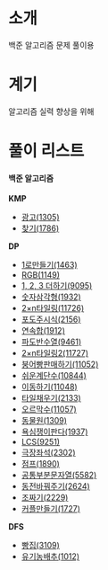 <h1>소개</h1>

백준 알고리즘 문제 풀이용

<h1>계기</h1>

알고리즘 실력 향상을 위해

<h1>풀이 리스트</h1>
<h4>백준 알고리즘</h4>
<b>KMP</b>
<ul>
<li><a href="https://github.com/premiumMina/AlgorithmPractice/blob/master/src/acmicpc/Q1305.java">광고(1305)</a></li>
<li><a href="https://github.com/premiumMina/AlgorithmPractice/blob/master/src/acmicpc/Q1786.java">찾기(1786)</a></li>
</ul>

<b>DP</b>
<ul>
<li><a href="https://github.com/premiumMina/AlgorithmPractice/blob/master/src/acmicpc/Q1463.java">1로만들기(1463)</a></li>
<li><a href="https://github.com/premiumMina/AlgorithmPractice/blob/master/src/acmicpc/Q1149.java">RGB(1149)</a></li>
<li><a href="https://github.com/premiumMina/AlgorithmPractice/blob/master/src/acmicpc/Q9095.java">1, 2, 3 더하기(9095)</a></li>
<li><a href="https://github.com/premiumMina/AlgorithmPractice/blob/master/src/acmicpc/Q1932.java">숫자삼각형(1932)</a></li>
<li><a href="https://github.com/premiumMina/AlgorithmPractice/blob/master/src/acmicpc/Q11726.java">2×n타일링(11726)</a></li>
<li><a href="https://github.com/premiumMina/AlgorithmPractice/blob/master/src/acmicpc/Q2156.java">포도주시식(2156)</a></li>
<li><a href="https://github.com/premiumMina/AlgorithmPractice/blob/master/src/acmicpc/Q1912.java">연속합(1912)</a></li>
<li><a href="https://github.com/premiumMina/AlgorithmPractice/blob/master/src/acmicpc/Q9461.java">파도반수열(9461)</a></li>
<li><a href="https://github.com/premiumMina/AlgorithmPractice/blob/master/src/acmicpc/Q11727.java">2×n타일링2(11727)</a></li>
<li><a href="https://github.com/premiumMina/AlgorithmPractice/blob/master/src/acmicpc/Q11052.java">붕어빵판매하기(11052)</a></li>
<li><a href="https://github.com/premiumMina/AlgorithmPractice/blob/master/src/acmicpc/Q10844.java">쉬운계단수(10844)</a></li>
<li><a href="https://github.com/premiumMina/AlgorithmPractice/blob/master/src/acmicpc/Q11048.java">이동하기(11048)</a></li>
<li><a href="https://github.com/premiumMina/AlgorithmPractice/blob/master/src/acmicpc/Q2133.java">타일채우기(2133)</a></li>
<li><a href="https://github.com/premiumMina/AlgorithmPractice/blob/master/src/acmicpc/Q11057.java">오르막수(11057)</a></li>
<li><a href="https://github.com/premiumMina/AlgorithmPractice/blob/master/src/acmicpc/Q1309.java">동물원(1309)</a></li>
<li><a href="https://github.com/premiumMina/AlgorithmPractice/blob/master/src/acmicpc/Q1937.java">욕심쟁이판다(1937)</a></li>
<li><a href="https://github.com/premiumMina/AlgorithmPractice/blob/master/src/acmicpc/Q9251.java">LCS(9251)</a></li>
<li><a href="https://github.com/premiumMina/AlgorithmPractice/blob/master/src/acmicpc/Q2302.java">극장좌석(2302)</a></li>
<li><a href="https://github.com/premiumMina/AlgorithmPractice/blob/master/src/acmicpc/Q1890.java">점프(1890)</a></li>
<li><a href="https://github.com/premiumMina/AlgorithmPractice/blob/master/src/acmicpc/Q5582.java">공통부분문자열(5582)</a></li>
<li><a href="https://github.com/premiumMina/AlgorithmPractice/blob/master/src/acmicpc/Q2624.java">동전바꿔주기(2624)</a></li>
<li><a href="https://github.com/premiumMina/AlgorithmPractice/blob/master/src/acmicpc/Q2229.java">조짜기(2229)</a></li>
<li><a href="https://github.com/premiumMina/AlgorithmPractice/blob/master/src/acmicpc/Q1727.java">커플만들기(1727)</a></li>
</ul>

<b>DFS</b>
<ul>
<li><a href="https://github.com/premiumMina/AlgorithmPractice/blob/master/src/acmicpc/Q3109.java">빵집(3109)</a></li>
<li><a href="https://github.com/premiumMina/AlgorithmPractice/blob/master/src/acmicpc/Q1012.java">유기농배추(1012)</a></li>
</ul>
